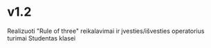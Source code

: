 # v1.2
Realizuoti "Rule of three" reikalavimai ir įvesties/išvesties operatorius turimai Studentas klasei
